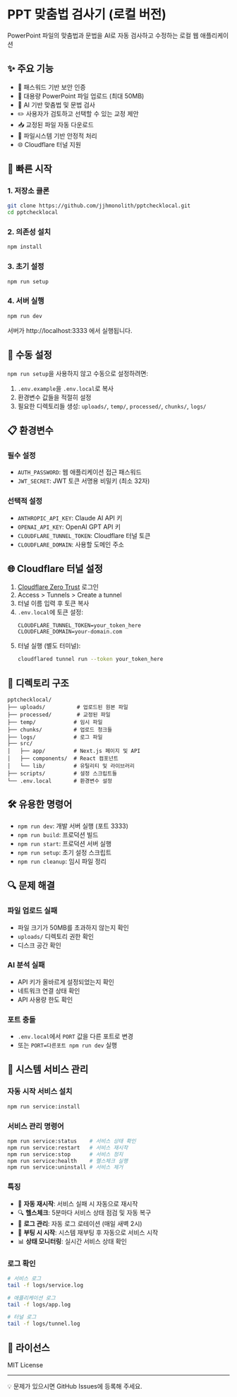 # PPT 맞춤법 검사기 (로컬 버전)

PowerPoint 파일의 맞춤법과 문법을 AI로 자동 검사하고 수정하는 로컬 웹 애플리케이션

## ✨ 주요 기능

- 🔐 패스워드 기반 보안 인증
- 📄 대용량 PowerPoint 파일 업로드 (최대 50MB)
- 🤖 AI 기반 맞춤법 및 문법 검사
- ✏️ 사용자가 검토하고 선택할 수 있는 교정 제안
- 📥 교정된 파일 자동 다운로드
- 🚀 파일시스템 기반 안정적 처리
- 🌐 Cloudflare 터널 지원

## 🚀 빠른 시작

### 1. 저장소 클론
```bash
git clone https://github.com/jjhmonolith/pptchecklocal.git
cd pptchecklocal
```

### 2. 의존성 설치
```bash
npm install
```

### 3. 초기 설정
```bash
npm run setup
```

### 4. 서버 실행
```bash
npm run dev
```

서버가 http://localhost:3333 에서 실행됩니다.

## 🔧 수동 설정

`npm run setup`을 사용하지 않고 수동으로 설정하려면:

1. `.env.example`을 `.env.local`로 복사
2. 환경변수 값들을 적절히 설정
3. 필요한 디렉토리들 생성: `uploads/`, `temp/`, `processed/`, `chunks/`, `logs/`

## 📋 환경변수

### 필수 설정
- `AUTH_PASSWORD`: 웹 애플리케이션 접근 패스워드
- `JWT_SECRET`: JWT 토큰 서명용 비밀키 (최소 32자)

### 선택적 설정
- `ANTHROPIC_API_KEY`: Claude AI API 키
- `OPENAI_API_KEY`: OpenAI GPT API 키
- `CLOUDFLARE_TUNNEL_TOKEN`: Cloudflare 터널 토큰
- `CLOUDFLARE_DOMAIN`: 사용할 도메인 주소

## 🌐 Cloudflare 터널 설정

1. [Cloudflare Zero Trust](https://one.dash.cloudflare.com/) 로그인
2. Access > Tunnels > Create a tunnel
3. 터널 이름 입력 후 토큰 복사
4. `.env.local`에 토큰 설정:
   ```
   CLOUDFLARE_TUNNEL_TOKEN=your_token_here
   CLOUDFLARE_DOMAIN=your-domain.com
   ```
5. 터널 실행 (별도 터미널):
   ```bash
   cloudflared tunnel run --token your_token_here
   ```

## 📁 디렉토리 구조

```
pptchecklocal/
├── uploads/          # 업로드된 원본 파일
├── processed/        # 교정된 파일
├── temp/            # 임시 파일
├── chunks/          # 업로드 청크들
├── logs/            # 로그 파일
├── src/
│   ├── app/         # Next.js 페이지 및 API
│   ├── components/  # React 컴포넌트
│   └── lib/         # 유틸리티 및 라이브러리
├── scripts/         # 설정 스크립트들
└── .env.local       # 환경변수 설정
```

## 🛠 유용한 명령어

- `npm run dev`: 개발 서버 실행 (포트 3333)
- `npm run build`: 프로덕션 빌드
- `npm run start`: 프로덕션 서버 실행
- `npm run setup`: 초기 설정 스크립트
- `npm run cleanup`: 임시 파일 정리

## 🔍 문제 해결

### 파일 업로드 실패
- 파일 크기가 50MB를 초과하지 않는지 확인
- `uploads/` 디렉토리 권한 확인
- 디스크 공간 확인

### AI 분석 실패
- API 키가 올바르게 설정되었는지 확인
- 네트워크 연결 상태 확인
- API 사용량 한도 확인

### 포트 충돌
- `.env.local`에서 `PORT` 값을 다른 포트로 변경
- 또는 `PORT=다른포트 npm run dev` 실행

## 🔧 시스템 서비스 관리

### 자동 시작 서비스 설치
```bash
npm run service:install
```

### 서비스 관리 명령어
```bash
npm run service:status    # 서비스 상태 확인
npm run service:restart   # 서비스 재시작
npm run service:stop      # 서비스 정지
npm run service:health    # 헬스체크 실행
npm run service:uninstall # 서비스 제거
```

### 특징
- 🔄 **자동 재시작**: 서비스 실패 시 자동으로 재시작
- 🔍 **헬스체크**: 5분마다 서비스 상태 점검 및 자동 복구
- 📝 **로그 관리**: 자동 로그 로테이션 (매일 새벽 2시)
- 🚀 **부팅 시 시작**: 시스템 재부팅 후 자동으로 서비스 시작
- 📊 **상태 모니터링**: 실시간 서비스 상태 확인

### 로그 확인
```bash
# 서비스 로그
tail -f logs/service.log

# 애플리케이션 로그  
tail -f logs/app.log

# 터널 로그
tail -f logs/tunnel.log
```

## 📝 라이선스

MIT License

---

💡 문제가 있으시면 GitHub Issues에 등록해 주세요.

